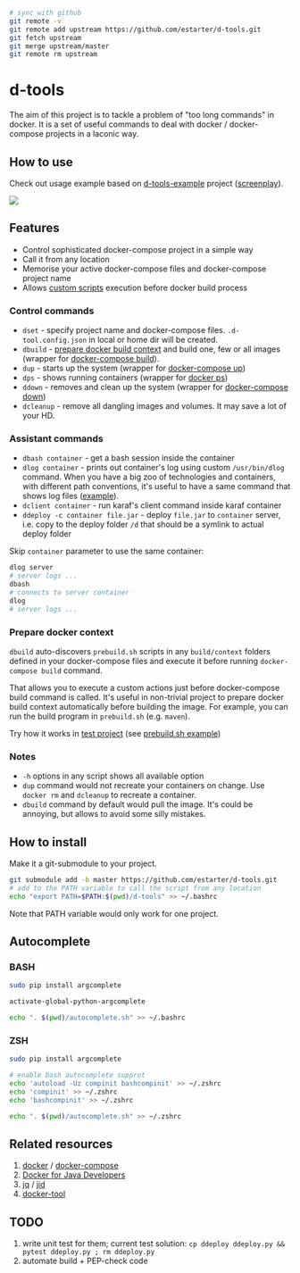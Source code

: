 ```bash
# sync with github
git remote -v
git remote add upstream https://github.com/estarter/d-tools.git
git fetch upstream
git merge upstream/master
git remote rm upstream
```

# d-tools
The aim of this project is to tackle a problem of "too long commands" in docker.
It is a set of useful commands to deal with docker / docker-compose projects in a laconic way.

## How to use

Check out usage example based on [d-tools-example](https://github.com/estarter/d-tools-example) project ([screenplay](https://github.com/estarter/d-tools-example/blob/master/screenplay.txt)).

<a href="https://asciinema.org/a/148184?autoplay=1"><img src="https://asciinema.org/a/148184.png" /></a>

## Features

* Control sophisticated docker-compose project in a simple way
* Call it from any location
* Memorise your active docker-compose files and docker-compose project name
* Allows [custom scripts](#prepare-docker-context) execution before docker build process


### Control commands

* `dset` - specify project name and docker-compose files. `.d-tool.config.json` in local or home dir will be created.
* `dbuild` - [prepare docker build context](#prepare-docker-context) and build one, few or all images (wrapper for [docker-compose build](https://docs.docker.com/compose/reference/build/)).
* `dup` - starts up the system (wrapper for [docker-compose up](https://docs.docker.com/compose/reference/up/))
* `dps` - shows running containers (wrapper for [docker ps](https://docs.docker.com/engine/reference/commandline/ps/))
* `ddown` - removes and clean up the system (wrapper for [docker-compose down](https://docs.docker.com/compose/reference/down/))
* `dcleanup` - remove all dangling images and volumes. It may save a lot of your HD.

### Assistant commands

* `dbash container` - get a bash session inside the container
* `dlog container` - prints out container's log using custom `/usr/bin/dlog` command. When you have a big zoo of
technologies and containers, with different path conventions, it's useful to have a same command that shows log files
([example](https://github.com/estarter/test-smtp-server/blob/master/Dockerfile#L21)).
* `dclient container` - run karaf's client command inside karaf container
* `ddeploy -c container file.jar` - deploy `file.jar` to `container` server, i.e. copy to the deploy folder `/d` that should be a symlink to actual deploy folder

Skip `container` parameter to use the same container:

```bash
dlog server
# server logs ...
dbash
# connects to server container
dlog
# server logs ...
```

### Prepare docker context

`dbuild` auto-discovers `prebuild.sh` scripts in any `build/context` folders defined in your docker-compose files
and execute it before running `docker-compose build` command.

That allows you to execute a custom actions just before docker-compose build command is called.
It's useful in non-trivial project to prepare docker build context automatically before building the image.
For example, you can run the build program in `prebuild.sh` (e.g. `maven`).

Try how it works in [test project](https://github.com/estarter/d-tools-example) (see [prebuild.sh example](https://github.com/estarter/d-tools-example/blob/master/images/client/prebuild.sh))

### Notes

* `-h` options in any script shows all available option
* `dup` command would not recreate your containers on change. Use `docker rm` and `dcleanup` to recreate a container.
* `dbuild` command by default would pull the image. It's could be annoying, but allows to avoid some silly mistakes.

## How to install

Make it a git-submodule to your project.

```bash
git submodule add -b master https://github.com/estarter/d-tools.git
# add to the PATH variable to call the script from any location
echo "export PATH=$PATH:$(pwd)/d-tools" >> ~/.bashrc
```

Note that PATH variable would only work for one project.

## Autocomplete

### BASH

```bash
sudo pip install argcomplete

activate-global-python-argcomplete

echo ". $(pwd)/autocomplete.sh" >> ~/.bashrc
```

### ZSH

```bash
sudo pip install argcomplete

# enable bash autocomplete supprot
echo 'autoload -Uz compinit bashcompinit' >> ~/.zshrc
echo 'compinit' >> ~/.zshrc
echo 'bashcompinit' >> ~/.zshrc

echo ". $(pwd)/autocomplete.sh" >> ~/.zshrc
```

## Related resources

1. [docker](https://docs.docker.com/) / [docker-compose](https://docs.docker.com/compose/)
2. [Docker for Java Developers](https://github.com/docker/labs/tree/master/developer-tools/java/)
3. [jq](https://stedolan.github.io/jq/) / [jid](https://github.com/simeji/jid)
4. [docker-tool](https://github.com/ohmystack/docker-tool)

## TODO

1. write unit test for them; current test solution: `cp ddeploy ddeploy.py && pytest ddeploy.py ; rm ddeploy.py` 
1. automate build + PEP-check code
